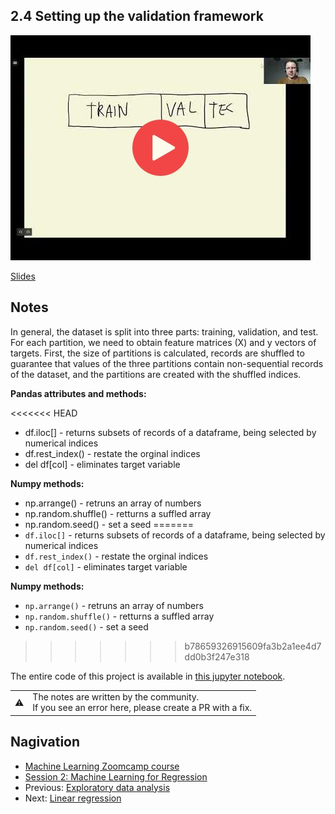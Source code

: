 
## 2.4 Setting up the validation framework

<a href="https://www.youtube.com/watch?v=ck0IfiPaQi0"><img src="images/thumbnail-2-04.jpg"></a>

[Slides](https://www.slideshare.net/AlexeyGrigorev/ml-zoomcamp-2-slides)


## Notes

In general, the dataset is split into three parts: training, validation, and test. For each partition, we need to obtain feature matrices (X) and y vectors of targets. First, the size of partitions is calculated, records are shuffled to guarantee that values of the three partitions contain non-sequential records of the dataset, and the partitions are created with the shuffled indices. 

**Pandas attributes and methods:** 

<<<<<<< HEAD
* df.iloc[] - returns subsets of records of a dataframe, being selected by numerical indices
* df.rest_index() - restate the orginal indices 
* del df[col] - eliminates target variable 

**Numpy methods:**
* np.arrange() - retruns an array of numbers 
* np.random.shuffle() - retturns a suffled array
* np.random.seed() - set a seed 
=======
* `df.iloc[]` - returns subsets of records of a dataframe, being selected by numerical indices
* `df.rest_index()` - restate the orginal indices 
* `del df[col]` - eliminates target variable 

**Numpy methods:**

* `np.arrange()` - retruns an array of numbers 
* `np.random.shuffle()` - retturns a suffled array
* `np.random.seed()` - set a seed 
>>>>>>> b78659326915609fa3b2a1ee4d7dd0b3f247e318

The entire code of this project is available in [this jupyter notebook](https://github.com/alexeygrigorev/mlbookcamp-code/blob/master/chapter-02-car-price/02-carprice.ipynb). 

<table>
   <tr>
      <td>⚠️</td>
      <td>
         The notes are written by the community. <br>
         If you see an error here, please create a PR with a fix.
      </td>
   </tr>
</table>

## Nagivation

* [Machine Learning Zoomcamp course](../)
* [Session 2: Machine Learning for Regression](./)
* Previous: [Exploratory data analysis](03-eda.md)
* Next: [Linear regression](05-linear-regression-simple.md)